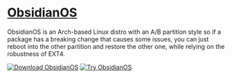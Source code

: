 # [ObsidianOS](https://obsidian-os.github.io/)
ObsidianOS is an Arch-based Linux distro with an A/B partition style so if a package has a breaking change that causes some issues, you can just reboot into the other partition and restore the other one, while relying on the robustness of EXT4.

[![Download ObsidianOS](https://img.shields.io/sourceforge/dt/obsidianos.svg)](https://sourceforge.net/projects/obsidianos/files/latest/download)
[![Try ObsidianOS](https://img.shields.io/badge/Try-ObsidianOS-400080?labelColor=%23333333)](https://obsidian-os.github.io/)
